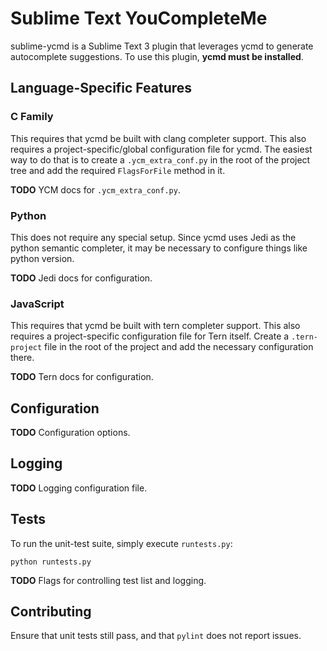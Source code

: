 # Sublime Text YouCompleteMe

sublime-ycmd is a Sublime Text 3 plugin that leverages ycmd to generate
autocomplete suggestions. To use this plugin, **ycmd must be installed**.

## Language-Specific Features
### C Family
This requires that ycmd be built with clang completer support. This also
requires a project-specific/global configuration file for ycmd. The easiest
way to do that is to create a `.ycm_extra_conf.py` in the root of the project
tree and add the required `FlagsForFile` method in it.

**TODO** YCM docs for `.ycm_extra_conf.py`.

### Python
This does not require any special setup. Since ycmd uses Jedi as the python
semantic completer, it may be necessary to configure things like python version.

**TODO** Jedi docs for configuration.

### JavaScript
This requires that ycmd be built with tern completer support. This also requires
a project-specific configuration file for Tern itself. Create a `.tern-project`
file in the root of the project and add the necessary configuration there.

**TODO** Tern docs for configuration.

## Configuration
**TODO** Configuration options.

## Logging
**TODO** Logging configuration file.

## Tests
To run the unit-test suite, simply execute `runtests.py`:

```
python runtests.py
```

**TODO** Flags for controlling test list and logging.

## Contributing
Ensure that unit tests still pass, and that `pylint` does not report issues.
